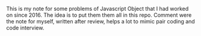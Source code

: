 This is my note for some problems of Javascript Object that I had worked on since 2016.
The idea is to put them them all in this repo.
Comment were the note for myself, written after review, helps a lot to mimic pair coding and code interview.
